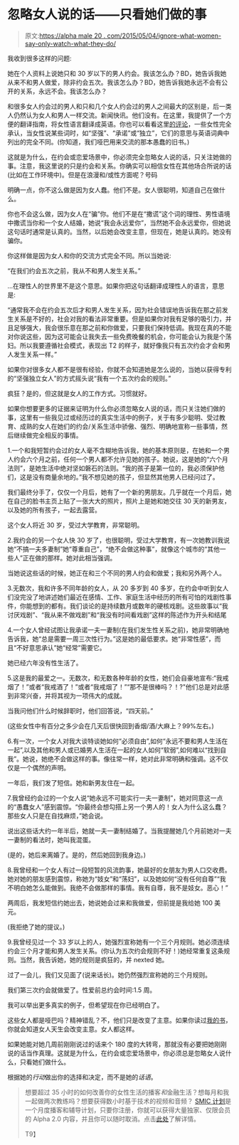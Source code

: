 # 忽略女人说的话——只看她们做的事

> 原文:[https://alpha male 20 . com/2015/05/04/ignore-what-women-say-only-watch-what-they-do/](https://alphamale20.com/2015/05/04/ignore-what-women-say-only-watch-what-they-do/)

我收到很多这样的问题:

她在个人资料上说她只和 30 岁以下的男人约会。我该怎么办？BD，她告诉我她从来不和男人做爱，除非约会五次。我该怎么办？BD，她告诉我她永远不会有公开的关系，永远不会。我该怎么办？

和很多女人约会过的男人和只和几个女人约会过的男人之间最大的区别是，后一类人仍然认为女人和男人一样交流。新闻快讯。他们没有。在这里，我提供了一个方便的翻译指南，将女性语言翻译成英语。你也可以看看这里[的评论](https://blackdragonblog.com/2015/03/05/strong-independent-woman-are-you-sure-thats-what-you-are/)，一些女性完全承认，当女性说某些词时，如“坚强”、“承诺”或“独立”，它们的意思与英语词典中列出的完全不同。(你知道，我们哑巴用来交流的那本愚蠢的旧书。)

这就是为什么，在约会或恋爱场景中，你必须完全忽略女人说的话，只关注她做的事。注意，我这里说的只是约会和关系。你确实可以相信女性在其他场合所说的话(比如在工作环境中)。但是在浪漫和/或性方面呢？号码

明确一点，你不这么做是因为女人蠢。他们不是。女人很聪明，知道自己在做什么。

你也不会这么做，因为女人在“骗”你。他们不是在“撒谎”这个词的理性、男性语境中撒谎当你和一个女人结婚，她说“我会永远爱你”，当然她不会永远爱你，但她说这句话时通常是认真的。当然，以后她会改变主意，但现在，她是认真的。她没有骗你。

你这样做是因为女人和你的交流方式完全不同。所以当她说:

“在我们约会五次之前，我从不和男人发生关系。”

...在理性人的世界里不是这个意思。如果你把这句话翻译成理性人的语言，意思是:

“通常我不会在约会五次后才和男人发生关系，因为社会错误地告诉我在那之前发生关系是不好的，社会对我的看法非常重要。但是如果你对我有足够的吸引力，并且足够强大，我会很乐意在那之前和你做爱，只要我们保持低调。我现在真的不能对你说这些，因为这可能会让我失去一些免费晚餐的机会，你可能会认为我是个荡妇。所以我要遵循社会模式，表现出 T2 的样子，就好像我只有五次约会才会和男人发生关系一样。”

如果你对很多女人都不是很有经验，你就不会知道她是怎么说的，当她以获得专利的“坚强独立女人”的方式摇头说“我有一个五次约会的规则。”

疯狂？是的，但这就是女人的工作方式。习惯就好。

如果你想要更多的证据来证明为什么你必须忽略女人说的话，而只关注她们做的事，这里有一些我见过或经历过的真实生活中的例子，关于有多少聪明、受过教育、成熟的女人在她们的约会/关系生活中骄傲、强烈、明确地宣称一些事情，然后继续做完全相反的事情。

1.一个和我短暂约会过的女人毫不含糊地告诉我，她的基本原则是，在她和一个男人约会六个月之前，任何一个男人都不允许见她的孩子。她说，这是她的“六个月法则”，是她生活中绝对坚如磐石的法则。“我的孩子是第一位的，我必须保护他们，这是没有商量余地的。”我不想见她的孩子，但显然其他男人已经问过了。

我们最终分手了，仅仅一个月后，她有了一个新的男朋友。几乎就在一个月后，她在自己的脸书主页上贴了一张大大的照片，照片上是她和她交往 30 天的新男友，以及她的所有孩子，一起去露营。

这个女人将近 30 岁，受过大学教育，非常聪明。

2.我约会的另一个女人快 30 岁了，也很聪明，受过大学教育，有一次她教训我说她“不搞一夫多妻制”她“尊重自己”，“绝不会做这种事”，就像这个城市的“其他一些人”正在做的那样。她对此相当强调。

当她说这些话的时候，她正在和三个不同的男人约会和做爱；我和另外两个人。

3.无数次，我和许多不同年龄的女人，从 20 多岁到 40 多岁，在约会中听到女人们没完没了地讲述她们最近在感情、工作、家庭生活中经历的所有可怕的戏剧性事件，你能想到的都有。我们谈论的是持续数月或数年的硬核戏剧。这些故事以“我讨厌戏剧”、“我从来不做戏剧”和“我没有时间看戏剧”这样的陈述作为开头和结尾

4.一个女人曾经试图让我承诺一夫一妻制(在我们发生性关系之前)，她非常明确地告诉我，她“总是需要一周三次性行为。”这是她的最低要求。她“非常性感”，而且“不好意思承认”她“经常”需要它。

她已经六年没有性生活了。

5.这是我的最爱之一。无数次，和无数各种年龄的女性，她们会自豪地宣布:“我戒烟了！”或者“我戒酒了！”或者“我戒烟了！”“那不是很棒吗？！?"他们总是对此感到非常兴奋，并将其视为一项伟大的成就。

当我问他们什么时候辞职时，他们回答说，“四天前。”

(这些女性中有百分之多少会在几天后很快回到香烟/酒/大麻上？99%左右。)

6.有一次，一个女人对我大谈特谈她如何“必须自由”,如何“永远不要和男人生活在一起”,以及其他和男人或已婚男人生活在一起的女人如何“软弱”,如何难以“找到自我”。她说，她绝不会做这样的事。像往常一样，她对此非常明确和强调。这不仅仅是一个偶然的声明。

一年后，我们发了短信。她和新男友住在一起。

7.我曾经约会过的一个女人说“她永远不可能实行一夫一妻制”，她对同意这一点的“愚蠢女人”感到震惊。“你最终会想勾搭上另一个男人的！女人为什么这么蠢？那些女人只是在自找麻烦，”她会说。

说出这些话大约一年半后，她就一夫一妻制结婚了。当我提醒她几个月前她对一夫一妻制的看法时，她叫我混蛋。

(是的，她后来离婚了。是的，然后她回到我身边。)

8.我曾经和一个女人有过一段短暂的风流韵事，她最好的女朋友为男人口交收费。她对她的朋友感到震惊，称她为“妓女”和“荡妇”，以及她如何“没有任何自尊”“我不明白她怎么能做到。我绝不会做那样的事情。我有自尊，我不是妓女。恶心！”

两周后，我发短信约她出去，她说她会过来和我做爱，但前提是我给她 100 美元。

(我拒绝了她的提议。)

9.我曾经见过一个 33 岁以上的人，她强烈宣称她有一个三个月规则。她必须连续约会三个月才能和男人发生关系。(你认为五次约会规则不好！)她经常重复这条规则。当然，我告诉她，她的规则是疯狂的，并 nexted 她。

过了一会儿，我们又见面了(说来话长)。她仍然强烈宣称她的三个月规则。

我们第三次约会就做爱了。性爱前总约会时间:1.5 周。

我可以举出更多真实的例子，但希望现在你已经明白了。

这些女人都是哑巴吗？精神错乱？不，他们只是改变了主意。如果你读过[我的书](http://www.alphamalebook.com)，你就会知道女人天生会改变主意。女人都这样。

如果她能对她几周前刚刚说过的话来个 180 度的大转弯，那就没有必要把她刚刚说的话当作真理。这就是为什么，在约会或恋爱场景中，你必须总是忽略女人说什么，只看她们做什么。

根据她的*行动*做出你的选择和决定，而不是她的*话语*。

> 想要超过 35 小时的如何改善你的女性生活的播客*和*金融生活？想每月和我一起做两次教练吗？想要获得数小时基于技术的视频和音频？ [SMIC 计划](https://alphamale20.kartra.com/page/vIL17)是一个月度播客和辅导计划，只要你注册，你就可以获得大量独家、仅限会员的 Alpha 2.0 内容，并且你可以随时取消。点击[此处](https://alphamale20.kartra.com/page/vIL17)了解详情。
> 
> T9】